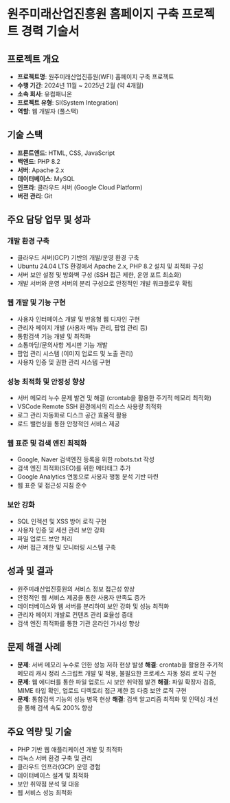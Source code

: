 # 원주미래산업진흥원 홈페이지 구축 프로젝트 경력 기술서

## 프로젝트 개요

- **프로젝트명**: 원주미래산업진흥원(WFI) 홈페이지 구축 프로젝트
- **수행 기간**: 2024년 11월 ~ 2025년 2월 (약 4개월)
- **소속 회사**: 유컴패니온
- **프로젝트 유형**: SI(System Integration)
- **역할**: 웹 개발자 (풀스택)

## 기술 스택

- **프론트엔드**: HTML, CSS, JavaScript
- **백엔드**: PHP 8.2
- **서버**: Apache 2.x
- **데이터베이스**: MySQL
- **인프라**: 클라우드 서버 (Google Cloud Platform)
- **버전 관리**: Git

## 주요 담당 업무 및 성과

### 개발 환경 구축

- 클라우드 서버(GCP) 기반의 개발/운영 환경 구축
- Ubuntu 24.04 LTS 환경에서 Apache 2.x, PHP 8.2 설치 및 최적화 구성
- 서버 보안 설정 및 방화벽 구성 (SSH 접근 제한, 운영 포트 최소화)
- 개발 서버와 운영 서버의 분리 구성으로 안정적인 개발 워크플로우 확립

### 웹 개발 및 기능 구현

- 사용자 인터페이스 개발 및 반응형 웹 디자인 구현
- 관리자 페이지 개발 (사용자 메뉴 관리, 팝업 관리 등)
- 통합검색 기능 개발 및 최적화
- 소통마당/문의사항 게시판 기능 개발
- 팝업 관리 시스템 (이미지 업로드 및 노출 관리)
- 사용자 인증 및 권한 관리 시스템 구현

### 성능 최적화 및 안정성 향상

- 서버 메모리 누수 문제 발견 및 해결 (crontab을 활용한 주기적 메모리 최적화)
- VSCode Remote SSH 환경에서의 리소스 사용량 최적화
- 로그 관리 자동화로 디스크 공간 효율적 활용
- 로드 밸런싱을 통한 안정적인 서비스 제공

### 웹 표준 및 검색 엔진 최적화

- Google, Naver 검색엔진 등록을 위한 robots.txt 작성
- 검색 엔진 최적화(SEO)를 위한 메타태그 추가
- Google Analytics 연동으로 사용자 행동 분석 기반 마련
- 웹 표준 및 접근성 지침 준수

### 보안 강화

- SQL 인젝션 및 XSS 방어 로직 구현
- 사용자 인증 및 세션 관리 보안 강화
- 파일 업로드 보안 처리
- 서버 접근 제한 및 모니터링 시스템 구축

## 성과 및 결과

- 원주미래산업진흥원의 서비스 정보 접근성 향상
- 안정적인 웹 서비스 제공을 통한 사용자 만족도 증가
- 데이터베이스와 웹 서버를 분리하여 보안 강화 및 성능 최적화
- 관리자 페이지 개발로 컨텐츠 관리 효율성 증대
- 검색 엔진 최적화를 통한 기관 온라인 가시성 향상

## 문제 해결 사례

- **문제**: 서버 메모리 누수로 인한 성능 저하 현상 발생 **해결**: crontab을 활용한 주기적 메모리 캐시 정리 스크립트 개발 및 적용, 불필요한 프로세스 자동 정리 로직 구현
- **문제**: 웹 에디터를 통한 파일 업로드 시 보안 취약점 발견 **해결**: 파일 확장자 검증, MIME 타입 확인, 업로드 디렉토리 접근 제한 등 다중 보안 로직 구현
- **문제**: 통합검색 기능의 성능 병목 현상 **해결**: 검색 알고리즘 최적화 및 인덱싱 개선을 통해 검색 속도 200% 향상

## 주요 역량 및 기술

- PHP 기반 웹 애플리케이션 개발 및 최적화
- 리눅스 서버 환경 구축 및 관리
- 클라우드 인프라(GCP) 운영 경험
- 데이터베이스 설계 및 최적화
- 보안 취약점 분석 및 대응
- 웹 서비스 성능 최적화